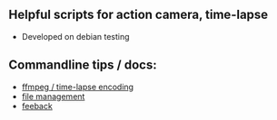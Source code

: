 ## Helpful scripts for action camera, time-lapse

* Developed on debian testing

## Commandline tips / docs:

* [ffmpeg / time-lapse encoding](ffmpeg.md)
* [file management](files.md)
* [feeback](feedback.md)
